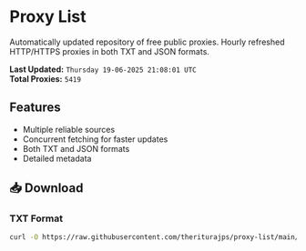 # Proxy List

Automatically updated repository of free public proxies. Hourly refreshed HTTP/HTTPS proxies in both TXT and JSON formats.

**Last Updated:** `Thursday 19-06-2025 21:08:01 UTC`  
**Total Proxies:** `5419`

## Features
- Multiple reliable sources
- Concurrent fetching for faster updates
- Both TXT and JSON formats
- Detailed metadata

## 📥 Download

### TXT Format
```bash
curl -O https://raw.githubusercontent.com/theriturajps/proxy-list/main/proxies.txt